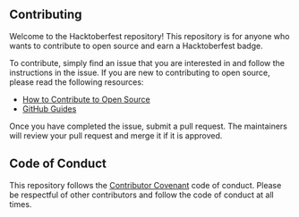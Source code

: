 ## Contributing

Welcome to the Hacktoberfest repository! This repository is for anyone who wants to contribute to open source and earn a Hacktoberfest badge.

To contribute, simply find an issue that you are interested in and follow the instructions in the issue. If you are new to contributing to open source, please read the following resources:

* [How to Contribute to Open Source](https://www.freecodecamp.org/news/how-to-contribute-to-open-source-projects-beginners-guide/)
* [GitHub Guides](https://github.com/git-guides)

Once you have completed the issue, submit a pull request. The maintainers will review your pull request and merge it if it is approved.

## Code of Conduct

This repository follows the [Contributor Covenant](https://www.contributor-covenant.org/) code of conduct. Please be respectful of other contributors and follow the code of conduct at all times.
